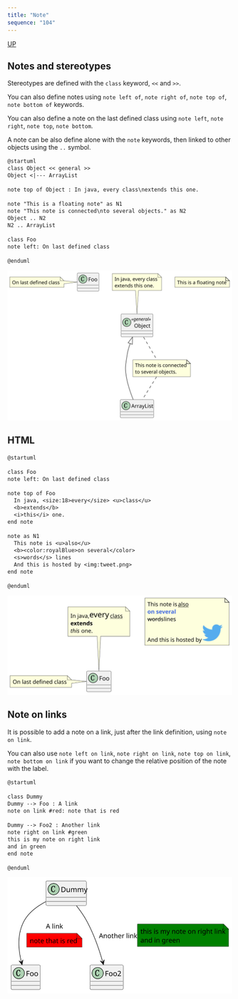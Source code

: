 ```yaml
---
title: "Note"
sequence: "104"
---
```


[UP](/plantuml/plantuml-index.html)


## Notes and stereotypes

Stereotypes are defined with the `class` keyword, `<<` and `>>`.

You can also define notes using `note left of`, `note right of`, `note top of`, `note bottom of` keywords.

You can also define a note on the last defined class using `note left`, `note right`, `note top`, `note bottom`.

A note can be also define alone with the `note` keywords, then linked to other objects using the `..` symbol.

```plantuml
@startuml
class Object << general >>
Object <|--- ArrayList

note top of Object : In java, every class\nextends this one.

note "This is a floating note" as N1
note "This note is connected\nto several objects." as N2
Object .. N2
N2 .. ArrayList

class Foo
note left: On last defined class

@enduml
```

![](/assets/images/uml/plantuml/class/class-diagram-note-basic.svg)

## HTML

```plantuml
@startuml

class Foo
note left: On last defined class

note top of Foo
  In java, <size:18>every</size> <u>class</u>
  <b>extends</b>
  <i>this</i> one.
end note

note as N1
  This note is <u>also</u>
  <b><color:royalBlue>on several</color>
  <s>words</s> lines
  And this is hosted by <img:tweet.png>
end note

@enduml
```

![](/assets/images/uml/plantuml/class/class-diagram-note-html.svg)

## Note on links

It is possible to add a note on a link, just after the link definition, using `note on link`.

You can also use `note left on link`, `note right on link`, `note top on link`, `note bottom on link`
if you want to change the relative position of the note with the label.

```plantuml
@startuml

class Dummy
Dummy --> Foo : A link
note on link #red: note that is red

Dummy --> Foo2 : Another link
note right on link #green
this is my note on right link
and in green
end note

@enduml
```

![](/assets/images/uml/plantuml/class/class-diagram-note-link.svg)
